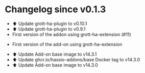 # Changelog since v0.1.3
- ⬆️ Update grott-ha-plugin to v0.10.1 
- ⬆️ Update grott-ha-plugin to v0.9.1 
- First version of the addon  using grott-ha-extension (#11)

* First version of the add-on using grott-ha-extension 
- ⬆️ Update Add-on base image to v14.3.1 
- ⬆️ Update ghcr.io/hassio-addons/base Docker tag to v14.3.0 
- ⬆️ Update Add-on base image to v14.3.0 
